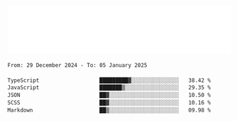 [![](./hello.svg)](https://blog.yrobot.top?ref=github-yrobot)

<!--START_SECTION:waka-->

```txt
From: 29 December 2024 - To: 05 January 2025

TypeScript                   █████████▓░░░░░░░░░░░░░░░   38.42 %
JavaScript                   ███████▒░░░░░░░░░░░░░░░░░   29.35 %
JSON                         ██▓░░░░░░░░░░░░░░░░░░░░░░   10.50 %
SCSS                         ██▓░░░░░░░░░░░░░░░░░░░░░░   10.16 %
Markdown                     ██▒░░░░░░░░░░░░░░░░░░░░░░   09.98 %
```

<!--END_SECTION:waka-->
